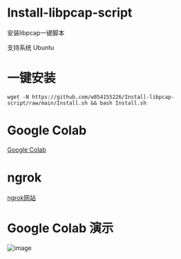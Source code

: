# Install-libpcap-script

安装libpcap一键脚本

支持系统 Ubuntu

# 一键安装

```
wget -N https://github.com/w854155226/Install-libpcap-script/raw/main/Install.sh && bash Install.sh
```
# Google Colab

[Google Colab](https://colab.research.google.com/github/gokulapap/colab-free-vps/blob/main/colab_free_vps.ipynb#scrollTo=uC-OXOiq8koc)
# ngrok
[ngrok网站](https://ngrok.com/)
# Google Colab 演示
![image](https://github.com/w854155226/Install-libpcap-script/raw/main/img/1.png)

